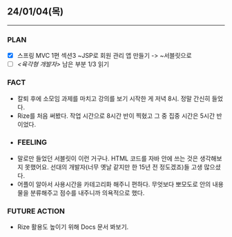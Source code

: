 ##  24/01/04(목)
***
### PLAN
* [X] 스프링 MVC 1편 섹션3 ~JSP로 회원 관리 앱 만들기 -> ~서블릿으로
* [ ] *<육각형 개발자>* 남은 부분 1/3 읽기
### FACT
* 칼퇴 후에 소모임 과제를 마치고 강의를 보기 시작한 게 저녁 8시. 정말 간신히 들었다.
* Rize를 처음 써봤다. 작업 시간으로 8시간 반이 찍혔고 그 중 집중 시간은 5시간 반이었다.
* ### FEELING
* 말로만 들었던 서블릿이 이런 거구나. HTML 코드를 자바 안에 쓰는 것은 생각해보지 못했어요. 선대의 개발자(너무 옛날 같지만 한 15년 전 정도겠죠)들 고생 많으셨다.
* 어플이 알아서 사용시간을 카테고리화 해주니 편하다. 무엇보다 뽀모도로 안의 내용물을 분류해주고 점수를 내주니까 의욕적으로 했다. 
### FUTURE ACTION
* Rize 활용도 높이기 위해 Docs 문서 봐보기.
